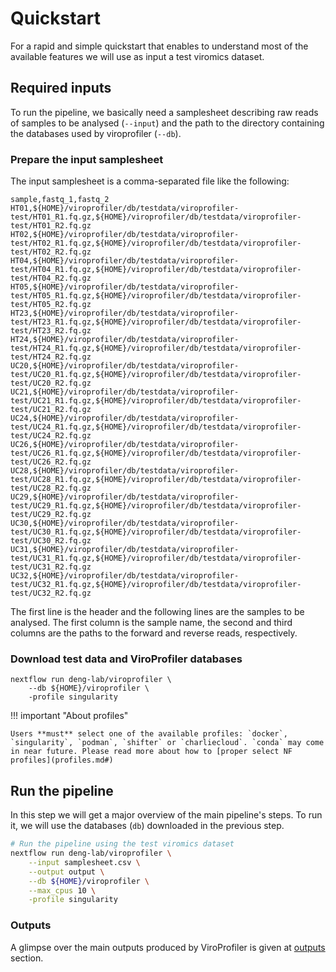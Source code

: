 # Quickstart

For a rapid and simple quickstart that enables to understand most of the available features we will use as input a test viromics dataset.

## Required inputs

To run the pipeline, we basically need a samplesheet describing raw reads of samples to be analysed (`--input`) and the path to the directory containing the databases used by viroprofiler (`--db`).

### Prepare the input samplesheet

The input samplesheet is a comma-separated file like the following:

```csv
sample,fastq_1,fastq_2
HT01,${HOME}/viroprofiler/db/testdata/viroprofiler-test/HT01_R1.fq.gz,${HOME}/viroprofiler/db/testdata/viroprofiler-test/HT01_R2.fq.gz
HT02,${HOME}/viroprofiler/db/testdata/viroprofiler-test/HT02_R1.fq.gz,${HOME}/viroprofiler/db/testdata/viroprofiler-test/HT02_R2.fq.gz
HT04,${HOME}/viroprofiler/db/testdata/viroprofiler-test/HT04_R1.fq.gz,${HOME}/viroprofiler/db/testdata/viroprofiler-test/HT04_R2.fq.gz
HT05,${HOME}/viroprofiler/db/testdata/viroprofiler-test/HT05_R1.fq.gz,${HOME}/viroprofiler/db/testdata/viroprofiler-test/HT05_R2.fq.gz
HT23,${HOME}/viroprofiler/db/testdata/viroprofiler-test/HT23_R1.fq.gz,${HOME}/viroprofiler/db/testdata/viroprofiler-test/HT23_R2.fq.gz
HT24,${HOME}/viroprofiler/db/testdata/viroprofiler-test/HT24_R1.fq.gz,${HOME}/viroprofiler/db/testdata/viroprofiler-test/HT24_R2.fq.gz
UC20,${HOME}/viroprofiler/db/testdata/viroprofiler-test/UC20_R1.fq.gz,${HOME}/viroprofiler/db/testdata/viroprofiler-test/UC20_R2.fq.gz
UC21,${HOME}/viroprofiler/db/testdata/viroprofiler-test/UC21_R1.fq.gz,${HOME}/viroprofiler/db/testdata/viroprofiler-test/UC21_R2.fq.gz
UC24,${HOME}/viroprofiler/db/testdata/viroprofiler-test/UC24_R1.fq.gz,${HOME}/viroprofiler/db/testdata/viroprofiler-test/UC24_R2.fq.gz
UC26,${HOME}/viroprofiler/db/testdata/viroprofiler-test/UC26_R1.fq.gz,${HOME}/viroprofiler/db/testdata/viroprofiler-test/UC26_R2.fq.gz
UC28,${HOME}/viroprofiler/db/testdata/viroprofiler-test/UC28_R1.fq.gz,${HOME}/viroprofiler/db/testdata/viroprofiler-test/UC28_R2.fq.gz
UC29,${HOME}/viroprofiler/db/testdata/viroprofiler-test/UC29_R1.fq.gz,${HOME}/viroprofiler/db/testdata/viroprofiler-test/UC29_R2.fq.gz
UC30,${HOME}/viroprofiler/db/testdata/viroprofiler-test/UC30_R1.fq.gz,${HOME}/viroprofiler/db/testdata/viroprofiler-test/UC30_R2.fq.gz
UC31,${HOME}/viroprofiler/db/testdata/viroprofiler-test/UC31_R1.fq.gz,${HOME}/viroprofiler/db/testdata/viroprofiler-test/UC31_R2.fq.gz
UC32,${HOME}/viroprofiler/db/testdata/viroprofiler-test/UC32_R1.fq.gz,${HOME}/viroprofiler/db/testdata/viroprofiler-test/UC32_R2.fq.gz
```

The first line is the header and the following lines are the samples to be analysed. The first column is the sample name, the second and third columns are the paths to the forward and reverse reads, respectively.

### Download test data and ViroProfiler databases

```{bash .annotate hl_lines="3"}
nextflow run deng-lab/viroprofiler \
    --db ${HOME}/viroprofiler \
    -profile singularity
```

!!! important "About profiles"
    
    Users **must** select one of the available profiles: `docker`, `singularity`, `podman`, `shifter` or `charliecloud`. `conda` may come in near future. Please read more about how to [proper select NF profiles](profiles.md#)

## Run the pipeline

In this step we will get a major overview of the main pipeline's steps. To run it, we will use the databases (`db`) downloaded in the previous step.

```bash
# Run the pipeline using the test viromics dataset
nextflow run deng-lab/viroprofiler \
    --input samplesheet.csv \
    --output output \
    --db ${HOME}/viroprofiler \
    --max_cpus 10 \
    -profile singularity
```

### Outputs

A glimpse over the main outputs produced by ViroProfiler is given at [outputs](outputs.md#) section.
